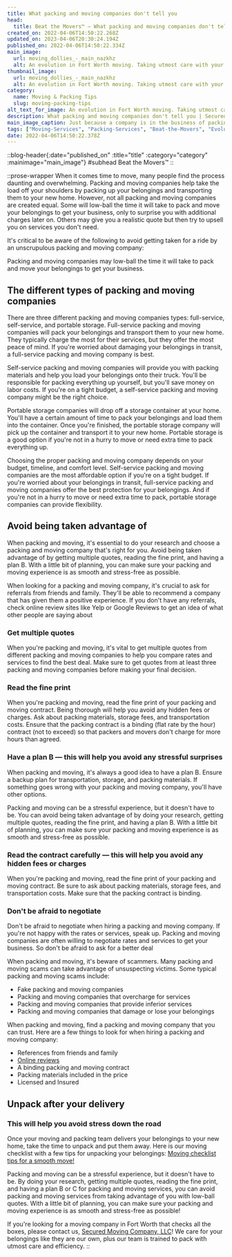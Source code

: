 ```yaml
---
title: What packing and moving companies don't tell you
head:
  title: Beat the Movers™ — What packing and moving companies don't tell you | Secured Moving Company
created_on: 2022-04-06T14:50:22.268Z
updated_on: 2023-04-06T20:30:24.194Z
published_on: 2022-04-06T14:50:22.334Z
main_image:
  url: moving_dollies_-_main_nazkhz
  alt: An evolution in Fort Worth moving. Taking utmost care with your belongings.
thumbnail_image:
  url: moving_dollies_-_main_nazkhz
  alt: An evolution in Fort Worth moving. Taking utmost care with your belongings.
category:
  name: Moving & Packing Tips
  slug: moving-packing-tips
alt_text_for_image: An evolution in Fort Worth moving. Taking utmost care with your belongings.
description: What packing and moving companies don't tell you | Secured Moving Company, LLC
main_image_caption: Just because a company is in the business of packing and moving doesn't mean they're shady. But if they are, don't get taken advantage of.
tags: ["Moving-Services", "Packing-Services", "Beat-the-Movers", "Evolution", "Fort-Worth-TX"]
date: 2022-04-06T14:50:22.378Z
---
```

::blog-header{:date="published_on" :title="title" :category="category" :mainimage="main_image"}
#subhead
Beat the Movers™
::

::prose-wrapper
When it comes time to move, many people find the process daunting and overwhelming. Packing and moving companies help take the load off your shoulders by packing up your belongings and transporting them to your new home. However, not all packing and moving companies are created equal. Some will low-ball the time it will take to pack and move your belongings to get your business, only to surprise you with additional charges later on. Others may give you a realistic quote but then try to upsell you on services you don't need.

It's critical to be aware of the following to avoid getting taken for a ride by an unscrupulous packing and moving company:

Packing and moving companies may low-ball the time it will take to pack and move your belongings to get your business.

## The different types of packing and moving companies

There are three different packing and moving companies types: full-service, self-service, and portable storage. Full-service packing and moving companies will pack your belongings and transport them to your new home. They typically charge the most for their services, but they offer the most peace of mind. If you're worried about damaging your belongings in transit, a full-service packing and moving company is best.

Self-service packing and moving companies will provide you with packing materials and help you load your belongings onto their truck. You'll be responsible for packing everything up yourself, but you'll save money on labor costs. If you're on a tight budget, a self-service packing and moving company might be the right choice.

Portable storage companies will drop off a storage container at your home. You'll have a certain amount of time to pack your belongings and load them into the container. Once you're finished, the portable storage company will pick up the container and transport it to your new home. Portable storage is a good option if you're not in a hurry to move or need extra time to pack everything up.

Choosing the proper packing and moving company depends on your budget, timeline, and comfort level. Self-service packing and moving companies are the most affordable option if you're on a tight budget. If you're worried about your belongings in transit, full-service packing and moving companies offer the best protection for your belongings. And if you're not in a hurry to move or need extra time to pack, portable storage companies can provide flexibility.

## Avoid being taken advantage of

When packing and moving, it's essential to do your research and choose a packing and moving company that's right for you. Avoid being taken advantage of by getting multiple quotes, reading the fine print, and having a plan B. With a little bit of planning, you can make sure your packing and moving experience is as smooth and stress-free as possible.

When looking for a packing and moving company, it's crucial to ask for referrals from friends and family. They'll be able to recommend a company that has given them a positive experience. If you don't have any referrals, check online review sites like Yelp or Google Reviews to get an idea of what other people are saying about

### Get multiple quotes

When you're packing and moving, it's vital to get multiple quotes from different packing and moving companies to help you compare rates and services to find the best deal. Make sure to get quotes from at least three packing and moving companies before making your final decision.

### Read the fine print

When you're packing and moving, read the fine print of your packing and moving contract. Being thorough will help you avoid any hidden fees or charges. Ask about packing materials, storage fees, and transportation costs. Ensure that the packing contract is a binding (flat rate by the hour) contract (not to exceed) so that packers and movers don't charge for more hours than agreed.

### Have a plan B — this will help you avoid any stressful surprises

When packing and moving, it's always a good idea to have a plan B. Ensure a backup plan for transportation, storage, and packing materials. If something goes wrong with your packing and moving company, you'll have other options.

Packing and moving can be a stressful experience, but it doesn't have to be. You can avoid being taken advantage of by doing your research, getting multiple quotes, reading the fine print, and having a plan B. With a little bit of planning, you can make sure your packing and moving experience is as smooth and stress-free as possible.

### Read the contract carefully — this will help you avoid any hidden fees or charges

When you're packing and moving, read the fine print of your packing and moving contract. Be sure to ask about packing materials, storage fees, and transportation costs. Make sure that the packing contract is binding.

### Don't be afraid to negotiate

Don't be afraid to negotiate when hiring a packing and moving company. If you're not happy with the rates or services, speak up. Packing and moving companies are often willing to negotiate rates and services to get your business. So don't be afraid to ask for a better deal

When packing and moving, it's beware of scammers. Many packing and moving scams can take advantage of unsuspecting victims. Some typical packing and moving scams include:

* Fake packing and moving companies
* Packing and moving companies that overcharge for services
* Packing and moving companies that provide inferior services
* Packing and moving companies that damage or lose your belongings

When packing and moving, find a packing and moving company that you can trust. Here are a few things to look for when hiring a packing and moving company:

* References from friends and family
* [Online reviews](https://www.google.com/search?q=secured+moving+company&client=safari&sxsrf=APq-WBsP4NLAfUATm0W2kJKLtPD8xBaQ1Q%3A1649255893948&ei=1aVNYrPAOYLNtQbgvZr4Dw&oq=Secured+moving+&gs_lcp=Cgdnd3Mtd2l6EAMYADIHCCMQyQMQJzIECCMQJzIECCMQJzIFCAAQgAQyBggAEBYQHjIGCAAQFhAeMgIIJjIFCAAQhgMyBQgAEIYDMgUIABCGAzoHCAAQRxCwAzoLCC4QxwEQrwEQkQI6BAgAEEM6EQguEIAEELEDEIMBEMcBENEDOgsIABCABBCxAxCDAToHCAAQsQMQQzoLCC4QgAQQsQMQgwE6CwguEIAEEMcBEK8BOggIABCABBCxAzoICAAQFhAKEB5KBAhBGABKBAhGGABQlwtYrRxgsyZoA3ABeACAAesBiAHnEpIBBjAuMTIuM5gBAKABAcgBA8ABAQ&sclient=gws-wiz#lrd=0x864e7bce5baf2229:0xadceeab1f37128ab,1,,,)
* A binding packing and moving contract
* Packing materials included in the price
* Licensed and Insured

## **Unpack after your delivery**

### **This will help you avoid stress down the road**

Once your moving and packing team delivers your belongings to your new home, take the time to unpack and put them away. Here is our moving checklist with a few tips for unpacking your belongings: [Moving checklist tips for a smooth move!](/post/moving-checklist-tips-for-a-smooth-move)

Packing and moving can be a stressful experience, but it doesn't have to be. By doing your research, getting multiple quotes, reading the fine print, and having a plan B or C for packing and moving services, you can avoid packing and moving services from taking advantage of you with low-ball quotes. With a little bit of planning, you can make sure your packing and moving experience is as smooth and stress-free as possible!

If you're looking for a moving company in Fort Worth that checks all the boxes, please contact us, [Secured Moving Company, LLC](/contact-us/)! We care for your belongings like they are our own, plus our team is trained to pack with utmost care and efficiency.
::